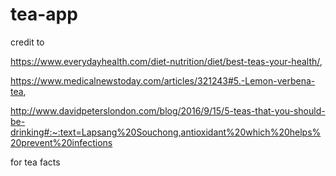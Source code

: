 # tea-app
credit to 

https://www.everydayhealth.com/diet-nutrition/diet/best-teas-your-health/,

https://www.medicalnewstoday.com/articles/321243#5.-Lemon-verbena-tea,

http://www.davidpeterslondon.com/blog/2016/9/15/5-teas-that-you-should-be-drinking#:~:text=Lapsang%20Souchong,antioxidant%20which%20helps%20prevent%20infections

for tea facts
